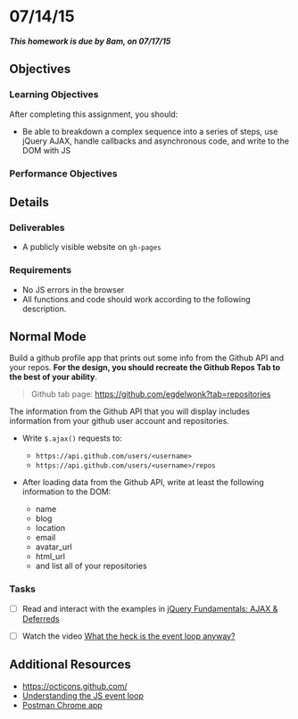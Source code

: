 # 07/14/15

___This homework is due by 8am, on 07/17/15___



## Objectives

### Learning Objectives

After completing this assignment, you should:

* Be able to breakdown a complex sequence into a series of steps, use jQuery AJAX, handle callbacks and asynchronous code, and write to the DOM with JS

### Performance Objectives

## Details

### Deliverables

* A publicly visible website on `gh-pages`

### Requirements

* No JS errors in the browser
* All functions and code should work according to the following description.

## Normal Mode

Build a github profile app that prints out some info from the Github API and your repos. __For the design, you should recreate the Github Repos Tab to the best of your ability__.

> Github tab page: https://github.com/egdelwonk?tab=repositories

The information from the Github API that you will display includes information from your github user account and repositories.

- Write `$.ajax()` requests to:
    - `https://api.github.com/users/<username>`
    - `https://api.github.com/users/<username>/repos`

- After loading data from the Github API, write at least the following information to the DOM:
    - name
    - blog
    - location
    - email
    - avatar_url
    - html_url
    - and list all of your repositories

### Tasks
- [ ] Read and interact with the examples in [jQuery Fundamentals: AJAX &
  Deferreds](http://jqfundamentals.com/chapter/ajax-deferreds)
- [ ] Watch the video [What the heck is the event loop
  anyway?](https://www.youtube.com/watch?v=8aGhZQkoFbQ)





## Additional Resources
- https://octicons.github.com/
- [Understanding the JS event loop](http://latentflip.com/loupe)
- [Postman Chrome
  app](https://chrome.google.com/webstore/detail/postman-rest-client/fdmmgilgnpjigdojojpjoooidkmcomcm?hl=en)
